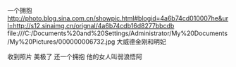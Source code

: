 一个拥抱
http://photo.blog.sina.com.cn/showpic.html#blogid=4a6b74cd010007he&url=http://s12.sinaimg.cn/orignal/4a6b74cdb16d8277bbcdb
file:///C:/Documents%20and%20Settings/Administrator/My%20Documents/My%20Pictures/000000006732.jpg
大威德金刚和明妃
 
收到照片 美极了
还一个拥抱
他的女人叫弱浪悟阿
 
